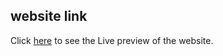 ## website link
Click [here](https://hardcore-roentgen-54e1b1.netlify.app/) to see the Live preview of the website.

